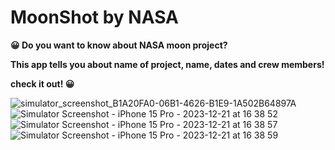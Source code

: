 # MoonShot by NASA
**:grinning: Do you want to know about NASA moon project?**

**This app tells you about name of project, name, dates and crew members!**

**check it out! :grinning:**

![simulator_screenshot_B1A20FA0-06B1-4626-B1E9-1A502B64897A](https://github.com/rakhyun-kim/MoonShot/assets/128246360/b8c81878-3c4a-4a73-84dc-a0052d38527e)
![Simulator Screenshot - iPhone 15 Pro - 2023-12-21 at 16 38 52](https://github.com/rakhyun-kim/MoonShot/assets/128246360/c8f3fdeb-efe6-453e-b32f-6874dbe4342a)
![Simulator Screenshot - iPhone 15 Pro - 2023-12-21 at 16 38 57](https://github.com/rakhyun-kim/MoonShot/assets/128246360/3f58353b-fac0-4883-bf07-d5c0b31d472a)
![Simulator Screenshot - iPhone 15 Pro - 2023-12-21 at 16 38 59](https://github.com/rakhyun-kim/MoonShot/assets/128246360/89b07804-b353-421b-8a6c-bcc5bb2ed3d9)
